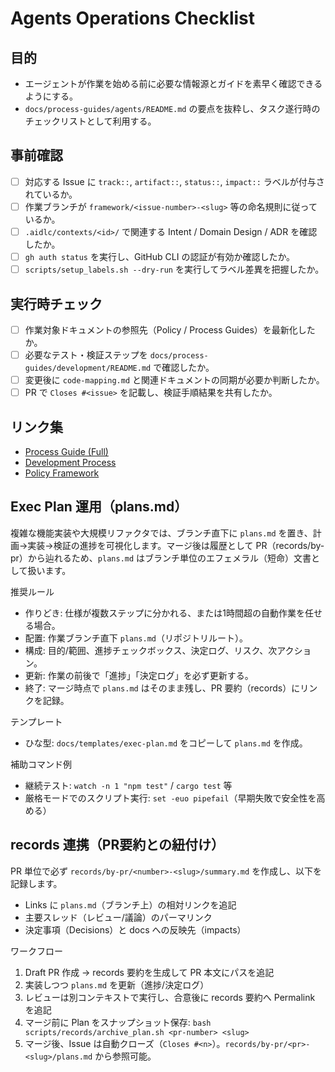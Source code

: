 # Agents Operations Checklist

## 目的
- エージェントが作業を始める前に必要な情報源とガイドを素早く確認できるようにする。
- `docs/process-guides/agents/README.md` の要点を抜粋し、タスク遂行時のチェックリストとして利用する。

## 事前確認
- [ ] 対応する Issue に `track::`, `artifact::`, `status::`, `impact::` ラベルが付与されているか。
- [ ] 作業ブランチが `framework/<issue-number>-<slug>` 等の命名規則に従っているか。
- [ ] `.aidlc/contexts/<id>/` で関連する Intent / Domain Design / ADR を確認したか。
- [ ] `gh auth status` を実行し、GitHub CLI の認証が有効か確認したか。
- [ ] `scripts/setup_labels.sh --dry-run` を実行してラベル差異を把握したか。

## 実行時チェック
- [ ] 作業対象ドキュメントの参照先（Policy / Process Guides）を最新化したか。
- [ ] 必要なテスト・検証ステップを `docs/process-guides/development/README.md` で確認したか。
- [ ] 変更後に `code-mapping.md` と関連ドキュメントの同期が必要か判断したか。
- [ ] PR で `Closes #<issue>` を記載し、検証手順結果を共有したか。

## リンク集
- [Process Guide (Full)](README.md)
- [Development Process](../development/README.md)
- [Policy Framework](../../policy/framework/README.md)

## Exec Plan 運用（plans.md）
複雑な機能実装や大規模リファクタでは、ブランチ直下に `plans.md` を置き、計画→実装→検証の進捗を可視化します。マージ後は履歴として PR（records/by-pr）から辿れるため、`plans.md` はブランチ単位のエフェメラル（短命）文書として扱います。

推奨ルール
- 作りどき: 仕様が複数ステップに分かれる、または1時間超の自動作業を任せる場合。
- 配置: 作業ブランチ直下 `plans.md`（リポジトリルート）。
- 構成: 目的/範囲、進捗チェックボックス、決定ログ、リスク、次アクション。
- 更新: 作業の前後で「進捗」「決定ログ」を必ず更新する。
- 終了: マージ時点で `plans.md` はそのまま残し、PR 要約（records）にリンクを記録。

テンプレート
- ひな型: `docs/templates/exec-plan.md` をコピーして `plans.md` を作成。

補助コマンド例
- 継続テスト: `watch -n 1 "npm test"` / `cargo test` 等
- 厳格モードでのスクリプト実行: `set -euo pipefail`（早期失敗で安全性を高める）

## records 連携（PR要約との紐付け）
PR 単位で必ず `records/by-pr/<number>-<slug>/summary.md` を作成し、以下を記録します。
- Links に `plans.md`（ブランチ上）の相対リンクを追記
- 主要スレッド（レビュー/議論）のパーマリンク
- 決定事項（Decisions）と docs への反映先（impacts）

ワークフロー
1) Draft PR 作成 → records 要約を生成して PR 本文にパスを追記  
2) 実装しつつ `plans.md` を更新（進捗/決定ログ）  
3) レビューは別コンテキストで実行し、合意後に records 要約へ Permalink を追記  
4) マージ前に Plan をスナップショット保存: `bash scripts/records/archive_plan.sh <pr-number> <slug>`  
5) マージ後、Issue は自動クローズ（`Closes #<n>`）。`records/by-pr/<pr>-<slug>/plans.md` から参照可能。
